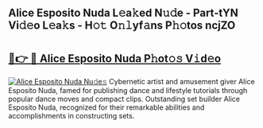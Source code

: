 ## Alice Esposito Nuda L𝚎a𝚔ed N𝚞𝚍e - Part-tYN Vi𝚍𝚎o L𝚎a𝚔s - H𝚘𝚝 O𝚗𝚕yf𝚊ns P𝚑𝚘tos ncjZO

# <h2><a href="http://kfboaqe.oniu.top/?m=Alice+Esposito+Nuda">🔗👉 🔴 Alice Esposito Nuda P𝚑ot𝚘𝚜 V𝚒d𝚎o</a></h2>

[![Alice Esposito Nuda Nu𝚍e𝚜](https://i.imgur.com/0qMVB7G.gif)](http://kfboaqe.oniu.top/?m=Alice+Esposito+Nuda)
Cybernetic artist and amusement giver Alice Esposito Nuda, famed for publishing dance and lifestyle tutorials through popular dance moves and compact clips. Outstanding set builder Alice Esposito Nuda, recognized for their remarkable abilities and accomplishments in constructing sets.  
